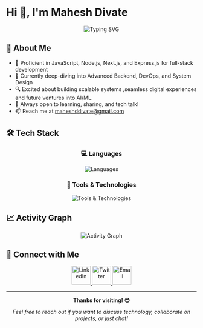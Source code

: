 # Hi 👋, I'm Mahesh Divate

<div align="center">
  <img src="https://readme-typing-svg.herokuapp.com?font=Fira+Code&pause=1000&color=2196F3&center=true&vCenter=true&width=435&lines=Full+Stack+Web+Developer;From+India+%F0%9F%87%AE%F0%9F%87%B3;Building+End-to-End+Solutions;Frontend+%2B+Backend+%2B+DevOps;Always+Learning+%26+Growing" alt="Typing SVG" />
</div>

## 🚀 About Me

- 🌟 Proficient in JavaScript, Node.js, Next.js, and Express.js for full-stack development
- 🚀 Currently deep-diving into Advanced Backend, DevOps, and System Design
- 🔍 Excited about building scalable systems ,seamless digital experiences and future ventures into AI/ML.
- 💬 Always open to learning, sharing, and tech talk!
- 📫 Reach me at maheshddivate@gmail.com

## 🛠️ Tech Stack

<div align="center">

### 💻 Languages
<p>
  <img src="https://skillicons.dev/icons?i=js,ts,python,html,css" alt="Languages" title="JavaScript, TypeScript, Python, HTML5, CSS3"/>
</p>

### 🔧 Tools & Technologies
<p>
  <img src="https://skillicons.dev/icons?i=react,nextjs,nodejs,express,fastapi,tailwind,mongodb,postgresql,redis,mysql,aws,docker,kubernetes,nginx,git,github,vscode,postman,figma" alt="Tools & Technologies" title="React, Next.js, Node.js, Express.js, FastAPI, Tailwind CSS, MongoDB, PostgreSQL, Redis, MySQL, AWS, Docker, Kubernetes, Nginx, Git, GitHub, VS Code, Postman, Figma"/>
</p>

</div>







## 📈 Activity Graph
<div align="center">
  <img src="https://github-readme-activity-graph.vercel.app/graph?username=mahesh1303&theme=react-dark&hide_border=true" alt="Activity Graph">
</div>

## 🤝 Connect with Me

<div align="center">
<p>
  <a href="https://www.linkedin.com/in/mahesh-divate" target="_blank">
    <img src="https://skillicons.dev/icons?i=linkedin" alt="LinkedIn" title="LinkedIn" width="50" height="50"/>
  </a>
  <a href="https://x.com/mahesh1561332" target="_blank">
    <img src="https://skillicons.dev/icons?i=twitter" alt="Twitter" title="Twitter" width="50" height="50"/>
  </a>
  <a href="mailto:maheshddivate@gmail.com">
    <img src="https://skillicons.dev/icons?i=gmail" alt="Email" title="Email" width="50" height="50"/>
  </a>
</p>
</div>



---

<div align="center">
  
  **Thanks for visiting! 😊**
  
  *Feel free to reach out if you want to discuss technology, collaborate on projects, or just chat!*
</div>
